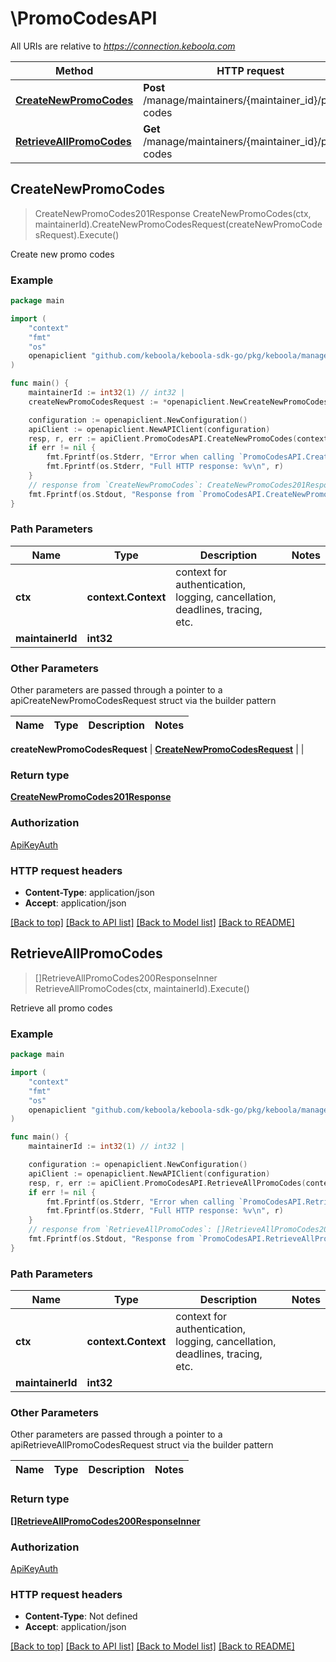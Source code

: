# \PromoCodesAPI

All URIs are relative to *https://connection.keboola.com*

Method | HTTP request | Description
------------- | ------------- | -------------
[**CreateNewPromoCodes**](PromoCodesAPI.md#CreateNewPromoCodes) | **Post** /manage/maintainers/{maintainer_id}/promo-codes | Create new promo codes
[**RetrieveAllPromoCodes**](PromoCodesAPI.md#RetrieveAllPromoCodes) | **Get** /manage/maintainers/{maintainer_id}/promo-codes | Retrieve all promo codes



## CreateNewPromoCodes

> CreateNewPromoCodes201Response CreateNewPromoCodes(ctx, maintainerId).CreateNewPromoCodesRequest(createNewPromoCodesRequest).Execute()

Create new promo codes



### Example

```go
package main

import (
	"context"
	"fmt"
	"os"
	openapiclient "github.com/keboola/keboola-sdk-go/pkg/keboola/management"
)

func main() {
	maintainerId := int32(1) // int32 | 
	createNewPromoCodesRequest := *openapiclient.NewCreateNewPromoCodesRequest("TEST", float32(10), float32(1), "poc15DaysGuideMode") // CreateNewPromoCodesRequest |  (optional)

	configuration := openapiclient.NewConfiguration()
	apiClient := openapiclient.NewAPIClient(configuration)
	resp, r, err := apiClient.PromoCodesAPI.CreateNewPromoCodes(context.Background(), maintainerId).CreateNewPromoCodesRequest(createNewPromoCodesRequest).Execute()
	if err != nil {
		fmt.Fprintf(os.Stderr, "Error when calling `PromoCodesAPI.CreateNewPromoCodes``: %v\n", err)
		fmt.Fprintf(os.Stderr, "Full HTTP response: %v\n", r)
	}
	// response from `CreateNewPromoCodes`: CreateNewPromoCodes201Response
	fmt.Fprintf(os.Stdout, "Response from `PromoCodesAPI.CreateNewPromoCodes`: %v\n", resp)
}
```

### Path Parameters


Name | Type | Description  | Notes
------------- | ------------- | ------------- | -------------
**ctx** | **context.Context** | context for authentication, logging, cancellation, deadlines, tracing, etc.
**maintainerId** | **int32** |  | 

### Other Parameters

Other parameters are passed through a pointer to a apiCreateNewPromoCodesRequest struct via the builder pattern


Name | Type | Description  | Notes
------------- | ------------- | ------------- | -------------

 **createNewPromoCodesRequest** | [**CreateNewPromoCodesRequest**](CreateNewPromoCodesRequest.md) |  | 

### Return type

[**CreateNewPromoCodes201Response**](CreateNewPromoCodes201Response.md)

### Authorization

[ApiKeyAuth](../README.md#ApiKeyAuth)

### HTTP request headers

- **Content-Type**: application/json
- **Accept**: application/json

[[Back to top]](#) [[Back to API list]](../README.md#documentation-for-api-endpoints)
[[Back to Model list]](../README.md#documentation-for-models)
[[Back to README]](../README.md)


## RetrieveAllPromoCodes

> []RetrieveAllPromoCodes200ResponseInner RetrieveAllPromoCodes(ctx, maintainerId).Execute()

Retrieve all promo codes



### Example

```go
package main

import (
	"context"
	"fmt"
	"os"
	openapiclient "github.com/keboola/keboola-sdk-go/pkg/keboola/management"
)

func main() {
	maintainerId := int32(1) // int32 | 

	configuration := openapiclient.NewConfiguration()
	apiClient := openapiclient.NewAPIClient(configuration)
	resp, r, err := apiClient.PromoCodesAPI.RetrieveAllPromoCodes(context.Background(), maintainerId).Execute()
	if err != nil {
		fmt.Fprintf(os.Stderr, "Error when calling `PromoCodesAPI.RetrieveAllPromoCodes``: %v\n", err)
		fmt.Fprintf(os.Stderr, "Full HTTP response: %v\n", r)
	}
	// response from `RetrieveAllPromoCodes`: []RetrieveAllPromoCodes200ResponseInner
	fmt.Fprintf(os.Stdout, "Response from `PromoCodesAPI.RetrieveAllPromoCodes`: %v\n", resp)
}
```

### Path Parameters


Name | Type | Description  | Notes
------------- | ------------- | ------------- | -------------
**ctx** | **context.Context** | context for authentication, logging, cancellation, deadlines, tracing, etc.
**maintainerId** | **int32** |  | 

### Other Parameters

Other parameters are passed through a pointer to a apiRetrieveAllPromoCodesRequest struct via the builder pattern


Name | Type | Description  | Notes
------------- | ------------- | ------------- | -------------


### Return type

[**[]RetrieveAllPromoCodes200ResponseInner**](RetrieveAllPromoCodes200ResponseInner.md)

### Authorization

[ApiKeyAuth](../README.md#ApiKeyAuth)

### HTTP request headers

- **Content-Type**: Not defined
- **Accept**: application/json

[[Back to top]](#) [[Back to API list]](../README.md#documentation-for-api-endpoints)
[[Back to Model list]](../README.md#documentation-for-models)
[[Back to README]](../README.md)


